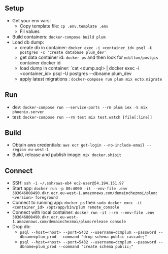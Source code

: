 ## Setup

  * Get your env vars:
    * Copy template file: `cp .env.template .env`
    * Fil values
  * Build containers: `docker-compose build plum`
  * Load db dump:
    * create db in container: `docker exec -i <container_id> psql -U postgres -c 'create database plum_dev'`
    * get data container id: `docker ps` and then look for `mdillon/postgis` container docker id
    * load dump in container: `cat <dump.sql> | docker exec -i <container_id> psql -U postgres --dbname plum_dev
    * apply latest migrations : `docker-compose run plum mix ecto.migrate`

## Run

  * dev: `docker-compose run --service-ports --rm plum iex -S mix phoenix.server`
  * test: `docker-compose run --rm test mix test.watch [file[:line]]`

## Build
  * Obtain aws credentials: `aws ecr get-login --no-include-email --region eu-west-1`
  * Build, release and publish image: `mix docker.shipit`

## Connect
  * SSH: `ssh -i ~/.ssh/aws-eb4 ec2-user@54.194.151.97`
  * Start app: `docker run -p 80:4000 -it --env-file .env 383646808490.dkr.ecr.eu-west-1.amazonaws.com/demainchezmoi/plum:<version> foreground`
  * Connect to running app: `docker ps` then `sudo docker exec -it <container_id> /opt/app/bin/plum remote_console`
  * Connect with local container: `docker run -it --rm --env-file .env 383646808490.dkr.ecr.eu-west-1.amazonaws.com/demainchezmoi/plum:release console`
  * Drop db:
    * `psql --host=<host> --port=5432 --username=dcmplum --password --dbname=plum_prod --command "drop schema public cascade;"`
    * `psql --host=<host> --port=5432 --username=dcmplum --password --dbname=plum_prod --command "create schema public;"`
